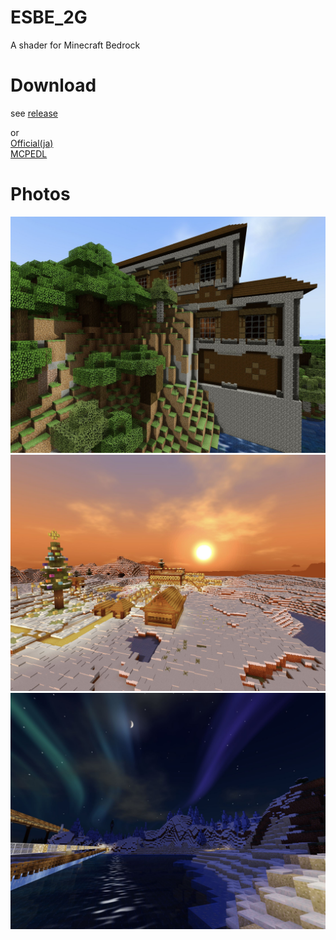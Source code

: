 # ESBE_2G
A shader for Minecraft Bedrock  

# Download
see [release](https://github.com/McbeEringi/esbe-2g/releases)  

or  
[Official(ja)](https://sites.google.com/view/mcbeeringi/esbe-2g)  
[MCPEDL](https://mcpedl.com/esbe-2g)  

# Photos
![](img/2.1_1.jpg "")![](img/2.1_2.jpg "")![](img/2.1_3.jpg "")
